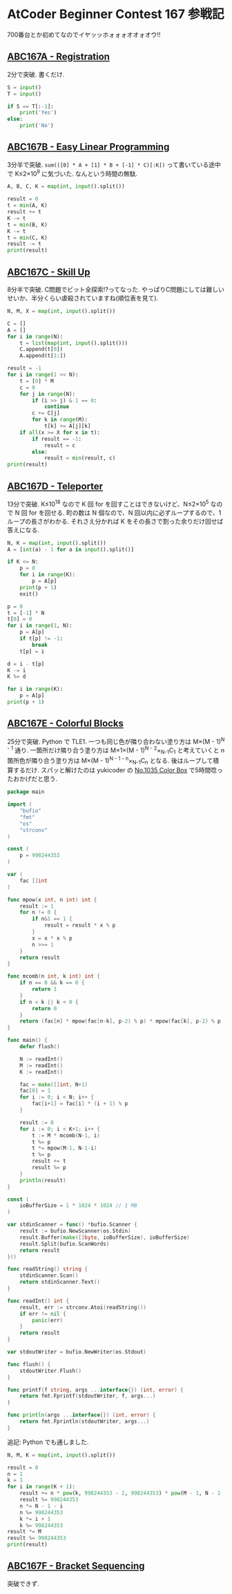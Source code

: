 # AtCoder Beginner Contest 167 参戦記

700番台とか初めてなのでイヤッッホォォォオオォオウ!!

## [ABC167A - Registration](https://atcoder.jp/contests/abc167/tasks/abc167_a)

2分で突破. 書くだけ.

```python
S = input()
T = input()

if S == T[:-1]:
    print('Yes')
else:
    print('No')
```

## [ABC167B - Easy Linear Programming](https://atcoder.jp/contests/abc167/tasks/abc167_b)

3分半で突破. `sum(([0] * A + [1] * B + [-1] * C)[:K])` って書いている途中で K≤2×10<sup>9</sup> に気づいた. なんという時間の無駄.

```python
A, B, C, K = map(int, input().split())

result = 0
t = min(A, K)
result += t
K -= t
t = min(B, K)
K -= t
t = min(C, K)
result -= t
print(result)
```

## [ABC167C - Skill Up](https://atcoder.jp/contests/abc167/tasks/abc167_c)

8分半で突破. C問題でビット全探索!?ってなった. やっぱりC問題にしては難しいせいか、半分くらい虐殺されていますね(順位表を見て).

```python
N, M, X = map(int, input().split())

C = []
A = []
for i in range(N):
    t = list(map(int, input().split()))
    C.append(t[0])
    A.append(t[1:])

result = -1
for i in range(1 << N):
    t = [0] * M
    c = 0
    for j in range(N):
        if (i >> j) & 1 == 0:
            continue
        c += C[j]
        for k in range(M):
            t[k] += A[j][k]
    if all(x >= X for x in t):
        if result == -1:
            result = c
        else:
            result = min(result, c)
print(result)
```

## [ABC167D - Teleporter](https://atcoder.jp/contests/abc167/tasks/abc167_d)

13分で突破. K≤10<sup>18</sup> なので K 回 for を回すことはできないけど、N≤2×10<sup>5</sup> なので N 回 for を回せる. 町の数は N 個なので、N 回以内に必ずループするので、1ループの長さがわかる. それさえ分かれば K をその長さで割った余りだけ回せば答えになる.

```python
N, K = map(int, input().split())
A = [int(a) - 1 for a in input().split()]

if K <= N:
    p = 0
    for i in range(K):
        p = A[p]
    print(p + 1)
    exit()

p = 0
t = [-1] * N
t[0] = 0
for i in range(1, N):
    p = A[p]
    if t[p] != -1:
        break
    t[p] = i

d = i - t[p]
K -= i
K %= d

for i in range(K):
    p = A[p]
print(p + 1)
```

## [ABC167E - Colorful Blocks](https://atcoder.jp/contests/abc167/tasks/abc167_e)

25分で突破. Python で TLE1. 一つも同じ色が隣り合わない塗り方は M×(M - 1)<sup>N - 1</sup> 通り. 一箇所だけ隣り合う塗り方は M×1×(M - 1)<sup>N - 2</sup>×<sub>N-1</sub>C<sub>1</sub> と考えていくと n 箇所色が隣り合う塗り方は M×(M - 1)<sup>N - 1 - n</sup>×<sub>N-1</sub>C<sub>n</sub> となる. 後はループして積算するだけ. スパッと解けたのは yukicoder の [No.1035 Color Box](https://yukicoder.me/problems/no/1035) で5時間唸ったおかげだと思う.

```go
package main

import (
	"bufio"
	"fmt"
	"os"
	"strconv"
)

const (
	p = 998244353
)

var (
	fac []int
)

func mpow(x int, n int) int {
	result := 1
	for n != 0 {
		if n&1 == 1 {
			result = result * x % p
		}
		x = x * x % p
		n >>= 1
	}
	return result
}

func mcomb(n int, k int) int {
	if n == 0 && k == 0 {
		return 1
	}
	if n < k || k < 0 {
		return 0
	}
	return (fac[n] * mpow(fac[n-k], p-2) % p) * mpow(fac[k], p-2) % p
}

func main() {
	defer flush()

	N := readInt()
	M := readInt()
	K := readInt()

	fac = make([]int, N+1)
	fac[0] = 1
	for i := 0; i < N; i++ {
		fac[i+1] = fac[i] * (i + 1) % p
	}

	result := 0
	for i := 0; i < K+1; i++ {
		t := M * mcomb(N-1, i)
		t %= p
		t *= mpow(M-1, N-1-i)
		t %= p
		result += t
		result %= p
	}
	println(result)
}

const (
	ioBufferSize = 1 * 1024 * 1024 // 1 MB
)

var stdinScanner = func() *bufio.Scanner {
	result := bufio.NewScanner(os.Stdin)
	result.Buffer(make([]byte, ioBufferSize), ioBufferSize)
	result.Split(bufio.ScanWords)
	return result
}()

func readString() string {
	stdinScanner.Scan()
	return stdinScanner.Text()
}

func readInt() int {
	result, err := strconv.Atoi(readString())
	if err != nil {
		panic(err)
	}
	return result
}

var stdoutWriter = bufio.NewWriter(os.Stdout)

func flush() {
	stdoutWriter.Flush()
}

func printf(f string, args ...interface{}) (int, error) {
	return fmt.Fprintf(stdoutWriter, f, args...)
}

func println(args ...interface{}) (int, error) {
	return fmt.Fprintln(stdoutWriter, args...)
}
```

追記: Python でも通しました.

```python
N, M, K = map(int, input().split())

result = 0
n = 1
k = 1
for i in range(K + 1):
    result += n * pow(k, 998244353 - 2, 998244353) * pow(M - 1, N - 1 - i, 998244353)
    result %= 998244353
    n *= N - 1 - i
    n %= 998244353
    k *= i + 1
    k %= 998244353
result *= M
result %= 998244353
print(result)
```

## [ABC167F - Bracket Sequencing](https://atcoder.jp/contests/abc167/tasks/abc167_f)

突破できず.
